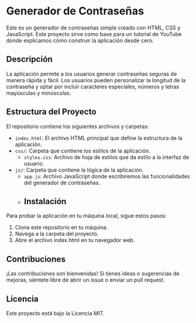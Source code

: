 # Generador de Contraseñas

Este es un generador de contraseñas simple creado con HTML, CSS y JavaScript. Este proyecto sirve como base para un tutorial de YouTube donde explicamos cómo construir la aplicación desde cero.
## Descripción

La aplicación permite a los usuarios generar contraseñas seguras de manera rápida y fácil. Los usuarios pueden personalizar la longitud de la contraseña y optar por incluir caracteres especiales, números y letras mayúsculas y minúsculas.
## Estructura del Proyecto

El repositorio contiene los siguientes archivos y carpetas:

- `index.html`: El archivo HTML principal que define la estructura de la aplicación.
- `css/`: Carpeta que contiene los estilos de la aplicación.
  - `styles.css`: Archivo de hoja de estilos que da estilo a la interfaz de usuario.
- `js/`: Carpeta que contiene la lógica de la aplicación.
  - `app.js`: Archivo JavaScript donde escribiremos las funcionalidades del generador de contraseñas.
  - ## Instalación

Para probar la aplicación en tu máquina local, sigue estos pasos:

1. Clona este repositorio en tu máquina.
2. Navega a la carpeta del proyecto.
4. Abre el archivo index.html en tu navegador web.

## Contribuciones

¡Las contribuciones son bienvenidas! Si tienes ideas o sugerencias de mejoras, siéntete libre de abrir un issue o enviar un pull request.
## Licencia
Este proyecto está bajo la Licencia MIT.
